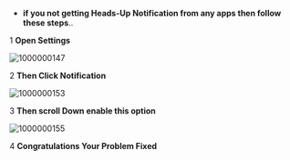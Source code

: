 - **if you not getting Heads-Up Notification from any apps then follow these steps**..

1 **Open Settings**
  
  ![1000000147](https://github.com/suvojit213/builds-by-suvojeet/assets/107928380/80985189-0445-48f0-857f-b56caa8e9756)

  2 **Then Click Notification**

  ![1000000153](https://github.com/suvojit213/builds-by-suvojeet/assets/107928380/0764cbcb-4899-46cd-af54-321e0e1270b0)

  3 **Then scroll Down enable this option**

  ![1000000155](https://github.com/suvojit213/builds-by-suvojeet/assets/107928380/e922abbc-eb72-4a0d-a2f4-d6ac04de879f)

 4 **Congratulations Your Problem Fixed**
